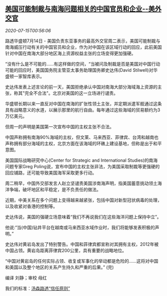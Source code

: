<!--1594776194000-->
[美国可能制裁与南海问题相关的中国官员和企业--美外交官](https://cn.reuters.com/article/usa-china-southchinasea-sanctions-0714-t-idCNKCS24G02U)
------

<div><i>2020-07-15T00:56:06</i></div><div class="StandardArticleBody_body"><p>路透华盛顿7月14日 - 美国负责东亚事务的最高外交官周二表示，美国可能制裁与南海威压行动有关的中国官员和企业，作为对中国在该区域行动的回应，此前美国针对中国在南海大部分地区海上资源权益主张的立场变得更加强硬。 </p><p>“没有什么是不可能的……有这样做的空间，“当被问及制裁是否是美国对中国行动可能的回应时，美国国务院主管亚太事务助理国务卿史达伟(David Stilwell)对华盛顿一家智库表示。 </p><p>史达伟发表上述言论的前一天，美国拒绝承认中国对南海大部分海域海上资源的主张，称其"完全不合法"。北京对美国的这一立场进行谴责。 </p><p>华盛顿长期以来一直反对中国在南海的扩张性领土主张，并定期派遣军舰通过这条具有战略意义的水道，以展示那里的航行自由。每年通过这些海域的贸易额约为3万亿美元。 </p><p>但周一的声明是美国第一次宣布中国的主权主张不合法。 </p><p>中国声称拥有南海90%海域的主权，但文莱、马来西亚、菲律宾、台湾和越南也声称拥有部分海域的主权，北京方面在该海域的环礁上建设基地，但称是出于和平意图。 </p><p>美国国际战略研究中心(Center for Strategic and International Studies)的南海问题专家Greg Poling说，宣布中国的主权主张非法，为美国采取制裁等更强硬的回应铺路，还可能导致美国海军采取更多行动。 </p><p>周二稍早，中国外交部发言人赵立坚谴责美国涉南海声明，指美国蓄意挑动领土海洋争端，破坏地区和平稳定，是不负责任的做法。  </p><p>近期，中美关系在多个问题上变得越来越紧张，包括中国对新型冠状病毒的处理，以及收紧对香港的控制等。 </p><p>史达伟说，美国的强硬立场意味着“我们不再说我们在这些海洋问题上保持中立”。 </p><p>他说:“当(中国)钻井平台在越南或马来西亚水域作业时，我们将能够发表积极的声明。” </p><p>史达伟对黄岩岛发出了特别警告。中国和菲律宾都宣称对其拥有主权，2012年被中国占领。黄岩岛距离菲律宾200公里，具有重要的战略地位。 </p><p>“中国对黄岩岛的任何实际占领、收复或军事化的举动都是危险的……这将对中国和美国以及整个地区的关系产生持久和严重的后果。” (完) </p><div class="Attribution_container"><div class="Attribution_attribution"><p class="Attribution_content">编译 刘静；审校 母红 </p></div></div><div class="StandardArticleBody_trustBadgeContainer"><span class="StandardArticleBody_trustBadgeTitle">我们的标准：</span><span class="trustBadgeUrl"><a href="https://www.thomsonreuters.cn/content/dam/openweb/documents/pdf/china/brochures/about-us-1.pdf">汤森路透“信任原则”</a></span></div></div>
